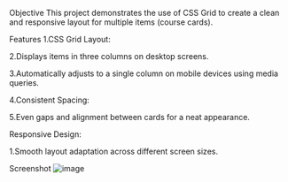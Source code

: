 Objective
This project demonstrates the use of CSS Grid to create a clean and responsive layout for multiple items (course cards).

Features
1.CSS Grid Layout:

2.Displays items in three columns on desktop screens.

3.Automatically adjusts to a single column on mobile devices using media queries.

4.Consistent Spacing:

5.Even gaps and alignment between cards for a neat appearance.

Responsive Design:

1.Smooth layout adaptation across different screen sizes.

Screenshot
![image](https://github.com/user-attachments/assets/1d212574-fc82-475b-aa4b-e7b188175b91)
